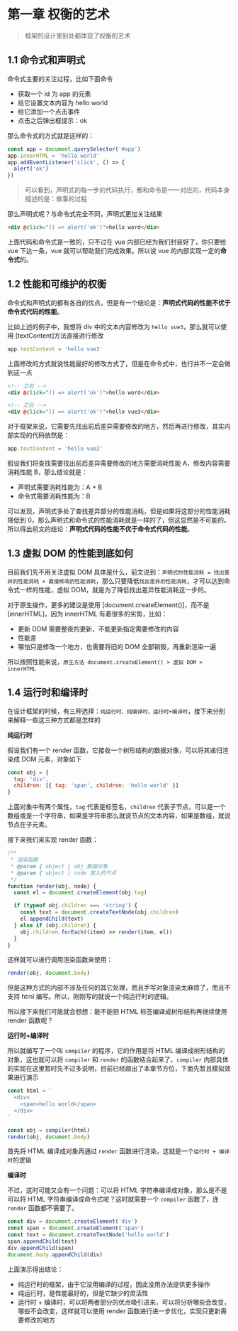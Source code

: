 # 第一章 权衡的艺术

> 框架的设计里到处都体现了权衡的艺术

## 1.1 命令式和声明式

命令式主要的关注过程，比如下面命令

- 获取一个 id 为 app 的元素
- 给它设置文本内容为 hello world
- 给它添加一个点击事件
- 点击之后弹出框提示：ok

那么命令式的方式就是这样的：

```js
const app = document.querySelector('#app')
app.innerHTML = 'hello world'
app.addEventListener('click', () => {
  alert('ok')
})
```

> 可以看到，声明式的每一步的代码执行，都和命令是一一对应的，代码本身描述的是：做事的过程

那么声明式呢？与命令式完全不同，声明式更加关注结果

```html
<div @click="() => alert('ok')">hello word</div>
```

上面代码和命令式是一致的，只不过在 vue 内部已经为我们封装好了，你只要给 vue 下达一条，vue 就可以帮助我们完成效果。所以说 vue 的内部实现一定的**命令式**的。

## 1.2 性能和可维护的权衡

命令式和声明式的都有各自的优点，但是有一个结论是：**声明式代码的性能不优于命令式代码的性能**。

比如上述的例子中，我想将 div 中的文本内容修改为 `hello vue3`，那么就可以使用 [textContent]方法直接进行修改

```js
app.textContent = 'hello vue3'
```

上面修改的方式就说性能最好的修改方式了，但是在命令式中，也行并不一定会做到这一点

```html
<!-- 之前 -->
<div @click="() => alert('ok')">hello word</div>

<!-- 之后 -->
<div @click="() => alert('ok')">hello vue3</div>
```

对于框架来说，它需要先找出前后差异需要修改的地方，然后再进行修改，其实内部实现的代码依然是：

```js
app.textContent = 'hello vue3'
```

假设我们将查找需要找出前后差异需要修改的地方需要消耗性能 A，修改内容需要消耗性能 B，那么结论就是：

- 声明式需要消耗性能为：A + B
- 命令式需要消耗性能为：B

可以发现，声明式多处了查找差异部分的性能消耗，但是如果将这部分的性能消耗降低到 0，那么声明式和命令式的性能消耗就是一样的了，但这显然是不可能的。所以得出前文的结论：**声明式代码的性能不优于命令式代码的性能**。

## 1.3 虚拟 DOM 的性能到底如何

目前我们先不用关注虚拟 DOM 具体是什么，前文说到：`声明式的性能消耗 = 找出差异的性能消耗 + 直接修改的性能消耗`，那么只要降低`找出差异的性能消耗`，才可以达到命令式一样的性能，虚拟 DOM，就是为了降低找出差异性能消耗这一步的。

对于原生操作，更多的建议是使用 [document.createElement()]，而不是 [innerHTML]，因为 innerHTML 有着很多的劣势，比如：

- 更新 DOM 需要整夜的更新，不能更新指定需要修改的内容
- 性能差
- 哪怕只是修改一个地方，也需要将旧的 DOM 全部销毁，再重新渲染一遍

所以按照性能来说，`原生方法 document.createElement() > 虚拟 DOM > innerHTML`

## 1.4 运行时和编译时

在设计框架的时候，有三种选择：`纯运行时、纯编译时、运行时+编译时`，接下来分别来解释一些这三种方式都是怎样的

**纯运行时**

假设我们有一个 render 函数，它接收一个树形结构的数据对像，可以将其递归渲染成 DOM 元素，对象如下

```js
const obj = {
  tag: 'div',
  children: [{ tag: 'span', children: 'hello world' }]
}
```

上面对象中有两个属性，`tag` 代表是标签名，`children` 代表子节点，可以是一个数组或是一个字符串，如果是字符串那么就说节点的文本内容，如果是数组，就说节点在子元素。

接下来我们来实现 render 函数：

```js
/**
 * 渲染函数
 * @param { object } obj 数据对象
 * @param { object } node 放入的节点
 */
function render(obj, node) {
  const el = document.createElement(obj.tag)

  if (typeof obj.children === 'string') {
    const text = document.createTextNode(obj.children)
    el.appendChild(text)
  } else if (obj.children) {
    obj.children.forEach((item) => render(item, el))
  }
}
```

这样就可以进行调用渲染函数来使用：

```js
render(obj, document.body)
```

但是这种方式的内部不涉及任何的其它处理，而且手写对象渲染太麻烦了，而且不支持 html 编写。所以，刚刚写的就说一个纯运行时的逻辑。

所以接下来我们可能就会想想：能不能把 HTML 标签编译成树形结构再继续使用 render 函数呢？

**运行时+编译时**

所以就编写了一个叫 `compiler` 的程序，它的作用是将 HTML 编译成树形结构的对象，这也就可以将 `compiler` 和 `render` 的函数结合起来了，`compiler` 内部具体的实现在这里暂时先不过多说明，目前已经超出了本章节方位，下面先暂且模拟效果进行演示

```js
const html = `
  <div>
    <span>hello world</span>
  </div>
`

const obj = compiler(html)
render(obj, document.body)
```

首先将 HTML 编译成对象再通过 `render` 函数进行渲染，这就是一个`运行时 + 编译时`的逻辑

**编译时**

不过，这时可能又会有一个问题：可以将 HTML 字符串编译成对象，那么是不是可以将 HTML 字符串编译成命令式呢？这时就需要一个 `compiler` 函数了，连 `render` 函数都不需要了。

```js
const div = document.createElement('div')
const span = document.createElement('span')
const text = document.createTextNode('hello world')
span.appendChild(text)
div.appendChild(span)
document.body.appendChild(div)
```

上面演示得出结论：

- 纯运行时的框架，由于它没用编译的过程，因此没用办法提供更多操作
- 纯运行时，是性能最好的，但是它缺少的灵活性
- 运行时 + 编译时，可以将两者部分的优点吸引进来，可以将分析哪些会改变，哪些不会改变，这样就可以使用 render 函数进行进一步优化，实现只更新需要修改的地方
